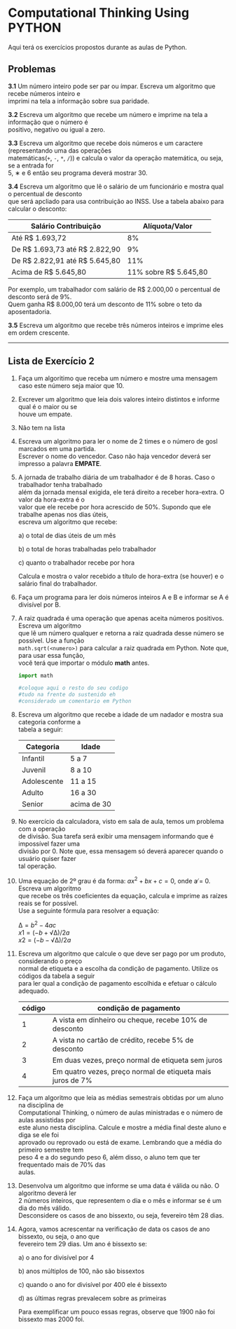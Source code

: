 # Computational Thinking Using PYTHON

Aqui terá os exercícios propostos durante as aulas de Python.

## Problemas

**3.1** Um número inteiro pode ser par ou ímpar. Escreva um algoritmo que recebe números inteiro e <br>
imprimi na tela a informação sobre sua paridade.

**3.2** Escreva um algoritmo que recebe um número e imprime na tela a informação que o número é <br>
positivo, negativo ou igual a zero.

**3.3** Escreva um algoritmo que recebe dois números e um caractere (representando uma das operações <br>
matemáticas(`+`, `-`, `*`, `/`)) e calcula o valor da operação matemática, ou seja, se a entrada for <br>
5, ∗ e 6 então seu programa deverá mostrar 30.

**3.4** Escreva um algoritmo que lê o salário de um funcionário e mostra qual o percentual de desconto <br>
que será apcliado para usa contribuição ao INSS. Use a tabela abaixo para calcular o desconto:

| Salário Contribuição           | Alíquota/Valor                     |
|--------------------------------|------------------------------------|
| Até R$ 1.693,72                | 8%                                 |
| De R$ 1.693,73 até R$ 2.822,90 | 9%                                 |
| De R$ 2.822,91 até R$ 5.645,80 | 11%                                |
| Acima de R$ 5.645,80           | 11% sobre R$ 5.645,80              |

Por exemplo, um trabalhador com salário de R$ 2.000,00 o percentual de desconto será de 9%. <br>
Quem ganha R$ 8.000,00 terá um desconto de 11% sobre o teto da aposentadoria.

**3.5** Escreva um algoritmo que recebe três números inteiros e imprime eles em ordem crescente.

---

## Lista de Exercício 2

1. Faça um algoritimo que receba um número e mostre uma mensagem caso este número seja maior que 10.

2. Excrever um algoritmo que leia dois valores inteiro distintos e informe qual é o maior ou se <br>
houve um empate.

3. Não tem na lista

4. Escreva um algoritmo para ler o nome de 2 times e o número de gosl marcados em uma partida. <br>
Escrever o nome do vencedor. Caso não haja vencedor deverá ser impresso a palavra **EMPATE**.

5. A jornada de trabalho diária de um trabalhador é de 8 horas. Caso o trabalhador tenha trabalhado <br>
além da jornada mensal exigida, ele terá direito a receber hora-extra. O valor da hora-extra é o <br>
valor que ele recebe por hora acrescido de 50%. Supondo que ele trabalhe apenas nos dias úteis, <br>
escreva um algoritmo que recebe:

    a) o total de dias úteis de um mês

    b) o total de horas trabalhadas pelo trabalhador

    c) quanto o trabalhador recebe por hora

    Calcula e mostra o valor recebido a título de hora-extra (se houver) e o salário final do trabalhador.

6. Faça um programa para ler dois números inteiros A e B e informar se A é divisível por B.

7. A raiz quadrada é uma operação que apenas aceita números positivos. Escreva um algoritmo <br>
que lê um número qualquer e retorna a raiz quadrada desse número se possível. Use a função <br>
`math.sqrt(<numero>)` para calcular a raiz quadrada em Python. Note que, para usar essa função,<br>
você terá que importar o módulo **math** antes.

    ```python
    import math

    #coloque aqui o resto do seu codigo
    #tudo na frente do sustenido eh
    #considerado um comentario em Python
    ```

8. Escreva um algoritmo que recebe a idade de um nadador e mostra sua categoria conforme a <br>
tabela a seguir:

    | Categoria     | Idade         |
    |---------------|---------------|
    | Infantil      | 5 a 7         |
    | Juvenil       | 8 a 10        |
    | Adolescente   | 11 a 15       |
    | Adulto        | 16 a 30       |
    | Senior        | acima de 30   |

9. No exercício da calculadora, visto em sala de aula, temos um problema com a operação <br>
de divisão. Sua tarefa será exibir uma mensagem informando que é impossível fazer uma <br>
divisão por 0. Note que, essa mensagem só deverá aparecer quando o usuário quiser fazer <br>
tal operação.

10. Uma equação de 2º grau é da forma: $ax^2 + bx + c = 0$, onde a ̸= 0. Escreva um algoritmo <br>
que recebe os três coeficientes da equação, calcula e imprime as raízes reais se for possível. <br>
Use a seguinte fórmula para resolver a equação:

    $∆ = b^2 − 4ac$ <br>
    $x1 = (−b + √∆) / 2a$ <br>
    $x2 = (−b − √∆) / 2a$

11. Escreva um algoritmo que calcule o que deve ser pago por um produto, considerando o preço <br>
normal de etiqueta e a escolha da condição de pagamento. Utilize os códigos da tabela a seguir <br>
para ler qual a condição de pagamento escolhida e efetuar o cálculo adequado.

    | código    | condição de pagamento                                     |
    |-----------|-----------------------------------------------------------|
    |1          |A vista em dinheiro ou cheque, recebe 10% de desconto      |
    |2          |A vista no cartão de crédito, recebe 5% de desconto        |
    |3          |Em duas vezes, preço normal de etiqueta sem juros          |
    |4          |Em quatro vezes, preço normal de etiqueta mais juros de 7% |

12. Faça um algoritmo que leia as médias semestrais obtidas por um aluno na disciplina de <br>
Computational Thinking, o número de aulas ministradas e o número de aulas assistidas por <br>
este aluno nesta disciplina. Calcule e mostre a média final deste aluno e diga se ele foi <br>
aprovado ou reprovado ou está de exame. Lembrando que a média do primeiro semestre tem <br>
peso 4 e a do segundo peso 6, além disso, o aluno tem que ter frequentado mais de 70% das <br>
aulas.

13. Desenvolva um algoritmo que informe se uma data é válida ou não. O algoritmo deverá ler <br>
2 números inteiros, que representem o dia e o mês e informar se é um dia do mês válido. <br>
Desconsidere os casos de ano bissexto, ou seja, fevereiro têm 28 dias.

14. Agora, vamos acrescentar na verificação de data os casos de ano bissexto, ou seja, o ano que <br>
fevereiro tem 29 dias. Um ano é bissexto se:

    a) o ano for divisível por 4 <br>

    b) anos múltiplos de 100, não são bissextos <br>

    c) quando o ano for divisível por 400 ele é bissexto <br>

    d) as últimas regras prevalecem sobre as primeiras <br>

    Para exemplificar um pouco essas regras, observe que 1900 não foi bissexto mas 2000 foi.

